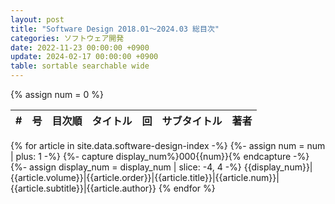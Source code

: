 ```yaml
---
layout: post
title: "Software Design 2018.01～2024.03 総目次"
categories: ソフトウェア開発
date: 2022-11-23 00:00:00 +0900
update: 2024-02-17 00:00:00 +0900
table: sortable searchable wide
---
```


{% assign num = 0 %}

#|号|目次順|タイトル|回|サブタイトル|著者
-|-|-|-|-|-|-
{% for article in site.data.software-design-index -%}
{%- assign num = num | plus: 1 -%}
{%- capture display_num%}000{{num}}{% endcapture -%}
{%- assign display_num = display_num | slice: -4, 4 -%}
{{display_num}}|{{article.volume}}|{{article.order}}|{{article.title}}|{{article.num}}|{{article.subtitle}}|{{article.author}}
{% endfor %}
